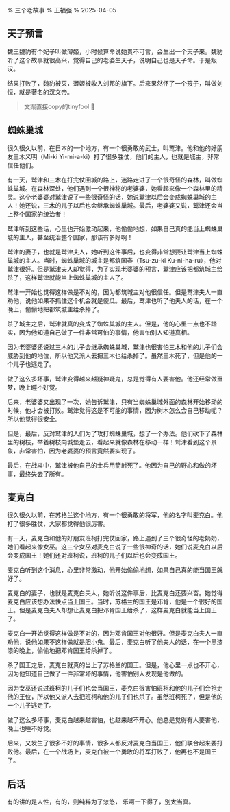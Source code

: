 % 三个老故事
% 王福强
% 2025-04-05



## 天子预言

魏王魏豹有个妃子叫做薄姬，小时候算命说她贵不可言，会生出一个天子来。魏豹听了这个故事就很高兴，觉得自己的老婆生天子，说明自己也是天子命。于是叛汉。

结果打败了，魏豹被灭，薄姬被收入刘邦的旗下。后来果然怀了一个孩子，叫做刘恒，就是著名的汉文帝。

> 文案直接copy的tinyfool 🤣

## 蜘蛛巢城

很久很久以前，在日本的一个地方，有一个很勇敢的武士，叫鹫津。他和他的好朋友三木义明（Mi-ki Yi-mi-a-ki）打了很多胜仗，他们的主人，也就是城主，非常信任他们。

有一天，鹫津和三木在打完仗回城的路上，迷路走进了一个很奇怪的森林，叫做蜘蛛巢城。在森林深处，他们遇到一个很神秘的老婆婆，她看起来像一个森林里的精灵。这个老婆婆对鹫津说了一些很奇怪的话，她说鹫津以后会变成蜘蛛巢城的主人！她还说，三木的儿子以后也会继承蜘蛛巢城。最后，老婆婆又说，鹫津还会当上整个国家的统治者！

鹫津听到这些话，心里也开始激动起来，他偷偷地想，如果自己真的能当上蜘蛛巢城的主人，甚至统治整个国家，那该有多好啊！

鹫津的妻子，也就是鹫津夫人，她听到这件事后，也变得非常想要让鹫津当上蜘蛛巢城的主人。当时，蜘蛛巢城的城主是都筑国春（Tsu-zu-ki Ku-ni-ha-ru），他对鹫津很好。但是鹫津夫人却觉得，为了实现老婆婆的预言，鹫津应该把都筑城主给杀了，这样鹫津就能当上蜘蛛巢城的主人了。

鹫津一开始也觉得这样做是不对的，因为都筑城主对他很信任。但是鹫津夫人一直劝他，说他如果不抓住这个机会就是傻瓜。最后，鹫津也听了他夫人的话，在一个晚上，偷偷地把都筑城主给杀掉了。

杀了城主之后，鹫津就真的变成了蜘蛛巢城的主人。但是，他的心里一点也不踏实，因为他知道自己做了一件非常可怕的事情，他害怕别人知道真相。

因为老婆婆还说过三木的儿子会继承蜘蛛巢城，鹫津也很害怕三木和他的儿子们会威胁到他的地位，所以他又派人去把三木也给杀掉了。虽然三木死了，但是他的一个儿子也逃走了。

做了这么多坏事，鹫津变得越来越疑神疑鬼，总是觉得有人要害他。他还经常做噩梦，晚上睡不好觉。

后来，老婆婆又出现了一次，她告诉鹫津，只有当蜘蛛巢城外面的森林开始移动的时候，他才会被打败。鹫津觉得这是不可能的事情，因为树木怎么会自己移动呢？所以他觉得很安全。

但是，最后，反对鹫津的人们为了攻打蜘蛛巢城，想了一个办法。他们砍下了森林里的树枝，举着树枝向城堡走去，看起来就像森林在移动一样！鹫津看到这个景象，非常害怕，因为老婆婆的预言竟然要实现了。

最后，在战斗中，鹫津被他自己的士兵用箭射死了。他因为自己的野心和做的坏事，最终失去了所有。

## 麦克白


很久很久以前，在苏格兰这个地方，有一个很勇敢的将军，他的名字叫麦克白。他打了很多胜仗，大家都觉得他很厉害。

有一天，麦克白和他的好朋友班柯打完仗回家，路上遇到了三个很奇怪的老奶奶，她们看起来像女巫。这三个女巫对麦克白说了一些很神奇的话，她们说麦克白以后会变成国王！她们还对班柯说，班柯的儿子们以后也会变成国王。

麦克白听到这个消息，心里非常激动，他开始偷偷地想，如果自己真的能当国王就好了。

麦克白的妻子，也就是麦克白夫人，她听说这件事后，比麦克白还要兴奋。她觉得麦克白应该想办法快点当上国王。当时，苏格兰的国王是邓肯，他是一个很好的国王。但是麦克白夫人却想让麦克白把邓肯国王给杀了，这样麦克白就能当上国王了。

麦克白一开始觉得这样做是不对的，因为邓肯国王对他很好。但是麦克白夫人一直劝他，说他如果不这样做就是胆小鬼。最后，麦克白听了他夫人的话，在一个黑漆漆的晚上，偷偷地把邓肯国王给杀掉了。

杀了国王之后，麦克白就真的当上了苏格兰的国王。但是，他心里一点也不开心，因为他知道自己做了一件非常坏的事情，他害怕别人发现是他做的。

因为女巫还说过班柯的儿子们也会当国王，麦克白很害怕班柯和他的儿子们会抢走他的王位，所以他又派人去把班柯和他的儿子们也杀了。虽然班柯死了，但是他的一个儿子逃走了。

做了这么多坏事，麦克白越来越害怕，也越来越不开心。他总是觉得有人要害他，晚上也睡不好觉。

后来，又发生了很多不好的事情，很多人都反对麦克白当国王，他们联合起来要打败他。最后，在一个战场上，麦克白被一个勇敢的将军打败了，他再也不是国王了。

## 后话

有的讲的是人性，有的，则纯粹为了忽悠， 乐呵一下得了，别太当真。


